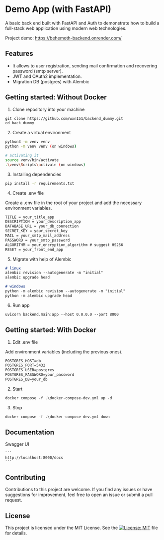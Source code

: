 # Demo App (with FastAPI)

A basic back end built with FastAPI and Auth to demonstrate how to build a full-stack web application using modern web technologies.

Project demo: https://behemoth-backend.onrender.com/

## Features

- It allows to user registration, sending mail confirmation and recovering password (smtp server).
- JWT and OAuth2 implementation.
- Migration DB (postgres) with Alembic

## Getting started: Without Docker

1. Clone repository into your machine

```md
git clone https://github.com/wxn151/backend_dummy.git
cd back_dummy
```

2. Create a virtual environment

```bash
python3 -m venv venv
python -m venv venv (on windows) 

# activating it
source venv/bin/activate
.\venv\Scripts\activate (on windows)
```


3. Installing dependencies

```bash
pip install -r requirements.txt
```

4. Create .env file

Create a .env file in the root of your project and add the necessary environment variables.
```md
TITLE = your_title_app
DESCRIPTION = your_description_app
DATABASE_URL = your_db_connection 
SECRET_KEY = your_secret_key
MAIL = your_smtp_mail_address
PASSWORD = your_smtp_password
ALGORITHM = your_encryption_algorithm # suggest HS256
RESET = your_front_end_app
```

5. Migrate with help of Alembic

```md
# linux
alembic revision --autogenerate -m "initial"
alembic upgrade head
```
```md
# windows
python -m alembic revision --autogenerate -m "initial"
python -m alembic upgrade head
```

6. Run app

```md
uvicorn backend.main:app --host 0.0.0.0 --port 8000 
```

## Getting started: With Docker

1. Edit .env file

Add environment variables (including the previous ones).
```md
POSTGRES_HOST=db
POSTGRES_PORT=5432
POSTGRES_USER=postgres
POSTGRES_PASSWORD=your_password
POSTGRES_DB=your_db
```

2. Start
```md
docker compose -f .\docker-compose-dev.yml up -d
```

3. Stop
```md
docker compose -f .\docker-compose-dev.yml down
```

## Documentation
Swagger UI

    ```
    http://localhost:8000/docs
    ```

## Contributing
Contributions to this project are welcome. If you find any issues or have suggestions for improvement, feel free to open an issue or submit a pull request.

## License
This project is licensed under the MIT License. See the [![License: MIT](https://img.shields.io/badge/License-MIT-yellow.svg)](https://opensource.org/licenses/MIT)
 file for details.
